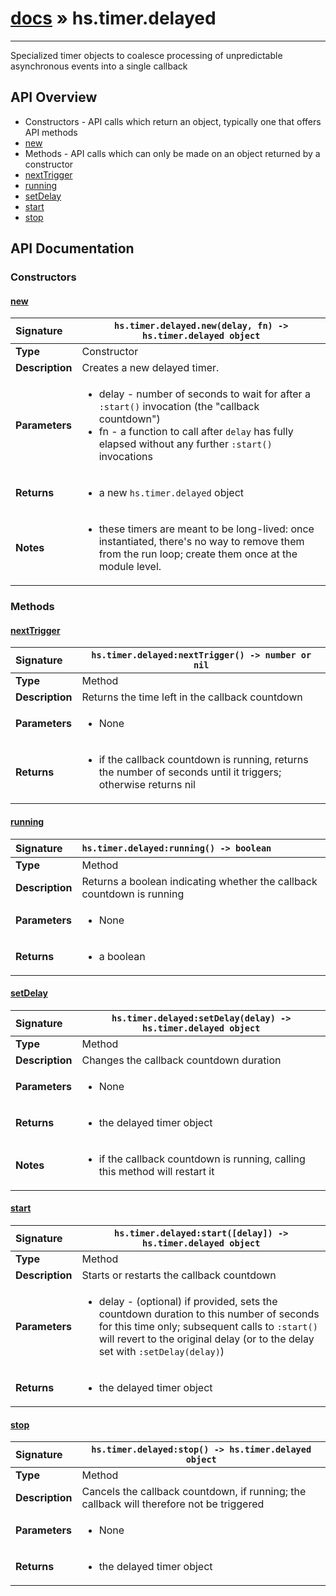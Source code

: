 # [docs](index.md) » hs.timer.delayed
---

Specialized timer objects to coalesce processing of unpredictable asynchronous events into a single callback

## API Overview
* Constructors - API calls which return an object, typically one that offers API methods
 * [new](#new)
* Methods - API calls which can only be made on an object returned by a constructor
 * [nextTrigger](#nexttrigger)
 * [running](#running)
 * [setDelay](#setdelay)
 * [start](#start)
 * [stop](#stop)

## API Documentation

### Constructors

#### [new](#new)
| <span style="float: left;">**Signature**</span> | <span style="float: left;">`hs.timer.delayed.new(delay, fn) -> hs.timer.delayed object` </span>                                                          |
| -----------------------------------------------------|---------------------------------------------------------------------------------------------------------|
| **Type**                                             | Constructor |
| **Description**                                      | Creates a new delayed timer. |
| **Parameters**                                       | <ul><li>delay - number of seconds to wait for after a <code>:start()</code> invocation (the "callback countdown")</li><li>fn - a function to call after <code>delay</code> has fully elapsed without any further <code>:start()</code> invocations</li></ul> |
| **Returns**                                          | <ul><li>a new <code>hs.timer.delayed</code> object</li></ul> |
| **Notes**                                            | <ul><li>these timers are meant to be long-lived: once instantiated, there's no way to remove them from the run loop;    create them once at the module level.</li></ul> |

### Methods

#### [nextTrigger](#nexttrigger)
| <span style="float: left;">**Signature**</span> | <span style="float: left;">`hs.timer.delayed:nextTrigger() -> number or nil` </span>                                                          |
| -----------------------------------------------------|---------------------------------------------------------------------------------------------------------|
| **Type**                                             | Method |
| **Description**                                      | Returns the time left in the callback countdown |
| **Parameters**                                       | <ul><li>None</li></ul> |
| **Returns**                                          | <ul><li>if the callback countdown is running, returns the number of seconds until it triggers; otherwise returns nil</li></ul> |

#### [running](#running)
| <span style="float: left;">**Signature**</span> | <span style="float: left;">`hs.timer.delayed:running() -> boolean` </span>                                                          |
| -----------------------------------------------------|---------------------------------------------------------------------------------------------------------|
| **Type**                                             | Method |
| **Description**                                      | Returns a boolean indicating whether the callback countdown is running |
| **Parameters**                                       | <ul><li>None</li></ul> |
| **Returns**                                          | <ul><li>a boolean</li></ul> |

#### [setDelay](#setdelay)
| <span style="float: left;">**Signature**</span> | <span style="float: left;">`hs.timer.delayed:setDelay(delay) -> hs.timer.delayed object` </span>                                                          |
| -----------------------------------------------------|---------------------------------------------------------------------------------------------------------|
| **Type**                                             | Method |
| **Description**                                      | Changes the callback countdown duration |
| **Parameters**                                       | <ul><li>None</li></ul> |
| **Returns**                                          | <ul><li>the delayed timer object</li></ul> |
| **Notes**                                            | <ul><li>if the callback countdown is running, calling this method will restart it</li></ul> |

#### [start](#start)
| <span style="float: left;">**Signature**</span> | <span style="float: left;">`hs.timer.delayed:start([delay]) -> hs.timer.delayed object` </span>                                                          |
| -----------------------------------------------------|---------------------------------------------------------------------------------------------------------|
| **Type**                                             | Method |
| **Description**                                      | Starts or restarts the callback countdown |
| **Parameters**                                       | <ul><li>delay - (optional) if provided, sets the countdown duration to this number of seconds    for this time only; subsequent calls to <code>:start()</code> will revert to the original delay (or    to the delay set with <code>:setDelay(delay)</code>)</li></ul> |
| **Returns**                                          | <ul><li>the delayed timer object</li></ul> |

#### [stop](#stop)
| <span style="float: left;">**Signature**</span> | <span style="float: left;">`hs.timer.delayed:stop() -> hs.timer.delayed object` </span>                                                          |
| -----------------------------------------------------|---------------------------------------------------------------------------------------------------------|
| **Type**                                             | Method |
| **Description**                                      | Cancels the callback countdown, if running; the callback will therefore not be triggered |
| **Parameters**                                       | <ul><li>None</li></ul> |
| **Returns**                                          | <ul><li>the delayed timer object</li></ul> |

